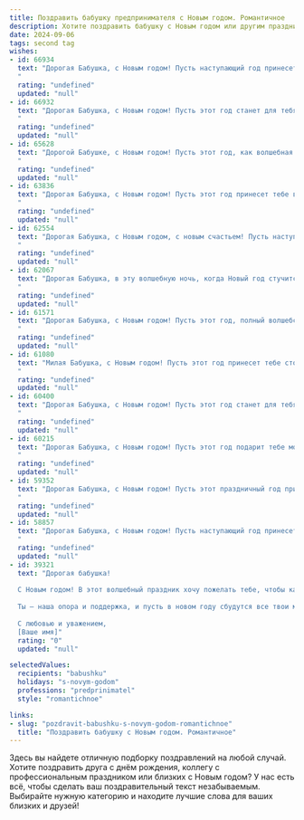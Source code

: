 ```yaml
---
title: Поздравить бабушку предпринимателя с Новым годом. Романтичное
description: Хотите поздравить бабушку с Новым годом или другим праздником? Наш ИИ создаст незабываемое поздравление, а вы обязательно выделитесь среди других.  
date: 2024-09-06
tags: second tag
wishes:
- id: 66934
  text: "Дорогая Бабушка, с Новым годом! Пусть наступающий год принесет тебе волшебство, исполнение желаний и море счастья. Пусть твой предпринимательский талант расцветает с новой силой, а успехи вдохновляют тебя на новые свершения.
  "
  rating: "undefined"
  updated: "null"
- id: 66932
  text: "Дорогая Бабушка, с Новым годом! Пусть этот год станет для тебя волшебным, как заснеженная сказка, полная радости, любви и новых свершений! Пусть твоя предпринимательская душа найдет вдохновение в каждом моменте, а сердце согревается теплом близких.
  "
  rating: "undefined"
  updated: "null"
- id: 65628
  text: "Дорогой Бабушке, с Новым годом! Пусть этот год, как волшебная сказка, подарит тебе яркие моменты, исполнение желаний и бесконечную любовь. Пусть твой предпринимательский дух рвется ввысь, а успех и процветание – твои верные спутники. Здоровья, счастья и всех благ!
  "
  rating: "undefined"
  updated: "null"
- id: 63836
  text: "Дорогая Бабушка, с Новым годом! Пусть этот год принесет тебе волшебные моменты,  радость от каждого прожитого дня и теплые объятия любимых. Пусть твои предпринимательские мечты сбудутся, а бизнес процветает. Здоровья тебе, неисчерпаемой энергии и вдохновения!
  "
  rating: "undefined"
  updated: "null"
- id: 62554
  text: "Дорогая Бабушка, с Новым годом, с новым счастьем! Пусть наступающий год принесет тебе море радости, любви и благополучия. Пусть твоя предпринимательская жилка продолжает приносить плоды, а мечты сбываются одна за другой. Здоровья тебе крепкого, энергии неугасимой и всегда доброго света в твоих глазах!
  "
  rating: "undefined"
  updated: "null"
- id: 62067
  text: "Дорогая Бабушка, в эту волшебную ночь, когда Новый год стучится в наши сердца, я хочу пожелать тебе бесконечного счастья, любви, вдохновения и успехов в твоем предпринимательском деле. Пусть каждый день будет полон радости, а твоя душа всегда будет светла и чиста, как первый снег. С Новым годом!
  "
  rating: "undefined"
  updated: "null"
- id: 61571
  text: "Дорогая Бабушка, с Новым годом! Пусть этот год, полный волшебства и любви, принесет тебе новые идеи, вдохновение и процветание в твоем предпринимательстве. Желаю тебе крепкого здоровья, радости, тепла семейного очага и праздничного настроения каждый день!
  "
  rating: "undefined"
  updated: "null"
- id: 61080
  text: "Милая Бабушка, с Новым годом! Пусть этот год принесет тебе столько же сил и энергии, сколько ты вкладываешь в свое предприятие. Желаю тебе процветания, новых идей и вдохновения, чтобы ты продолжала строить свою яркую бизнес-империю. Пусть Новый год станет началом новых свершений и подарит тебе много радостных моментов, наполненных любовью и счастьем!
  "
  rating: "undefined"
  updated: "null"
- id: 60400
  text: "Дорогая Бабушка, с Новым годом! Пусть этот год станет для тебя временем волшебных мгновений, светлых надежд и успехов в твоих деловых начинаниях. Ты —  истинный предприниматель, с сильным духом и богатой фантазией. Пусть твоя работа приносит тебе радость и вдохновение, а каждый день будет наполнен любовью и заботой близких. Счастья тебе, Бабушка, в Новом году!
  "
  rating: "undefined"
  updated: "null"
- id: 60215
  text: "Дорогая Бабушка, с Новым годом! Пусть этот год подарит тебе море радостных мгновений, блеск в глазах и огонь в сердце. Твой неутомимый дух и предпринимательский талант вдохновляют всех вокруг, а твоя любовь – самый ценный подарок. Пусть Новый год будет наполнен любовью, здоровьем и процветанием!
  "
  rating: "undefined"
  updated: "null"
- id: 59352
  text: "Дорогая Бабушка, с Новым годом! Пусть этот праздничный год принесет тебе бесконечное вдохновение, процветание твоей предпринимательской жилке и безграничную радость от каждого прожитого дня.
  "
  rating: "undefined"
  updated: "null"
- id: 58857
  text: "Дорогая Бабушка, с Новым годом! Пусть наступающий год принесет тебе море любви, тепла и вдохновения, как чудесный рождественский снег - блестящую радость и надежду. Ты, как настоящий предприниматель, всегда полна энергии и новых идей, пусть же твои начинания в новом году принесут плоды, сладкие, как новогодний пряник, и яркие, как праздничные огни!
  "
  rating: "undefined"
  updated: "null"
- id: 39321
  text: "Дорогая бабушка!
  
  С Новым годом! В этот волшебный праздник хочу пожелать тебе, чтобы каждый день приносил радость и вдохновение, как блестящие огоньки на новогодней елке. Ты — мудрый предприниматель, и твоя сила вдохновляет не только меня, но и многих других. Пусть в твоей жизни будет столько же удач, сколько снега на зимней улице, а счастье и тепло всегда согревают твоё сердце.
  
  Ты — наша опора и поддержка, и пусть в новом году сбудутся все твои мечты, а каждый момент будет наполнен любовью и гармонией. Желаю здоровья, счастья и благополучия, чтобы твой бизнес процветал, а в жизни было больше ярких моментов, поделенных с теми, кто тебе дорог.
  
  С любовью и уважением,
  [Ваше имя]"
  rating: "0"
  updated: "null"

selectedValues:
  recipients: "babushku"
  holidays: "s-novym-godom"
  professions: "predprinimatel"
  style: "romantichnoe"

links:
- slug: "pozdravit-babushku-s-novym-godom-romantichnoe"
  title: "Поздравить бабушку с Новым годом. Романтичное"
---
```


Здесь вы найдете отличную подборку поздравлений на любой случай. 
Хотите поздравить друга с днём рождения, коллегу с профессиональным праздником или близких с Новым годом? У нас есть всё, чтобы сделать ваш поздравительный текст незабываемым. Выбирайте нужную категорию и находите лучшие слова для ваших близких и друзей!
